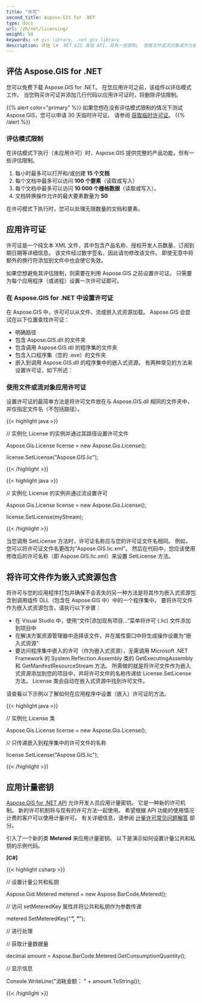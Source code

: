 ```yaml
---
title: "许可"
second_title: Aspose.GIS for .NET
type: docs
url: /zh/net/licensing/
weight: 50
keywords: c# gis library, .net gis library
description: 评估 C# .NET GIS 库或 API，具有一些限制。 使用文件或流对象或作为嵌入式资源应用许可证。
---
```


## **评估 Aspose.GIS for .NET**
您可以免费下载 Aspose.GIS for .NET。 在您应用许可之前，该组件以评估模式工作。 当您购买许可证并添加几行代码以应用许可证时，将删除评估限制。

{{% alert color="primary" %}} 如果您想在没有评估模式限制的情况下测试 Aspose.GIS，您可以申请 30 天临时许可证。 请参阅 [获取临时许可证](https://purchase.aspose.com/temporary-license)。 {{% /alert %}}
### **评估模式限制**
在评估模式下执行（未应用许可）时，Aspose.GIS 提供完整的产品功能，但有一些评估限制。

1. 每小时最多可以打开和/或创建 **15 个文档**
2. 每个文档中最多可以访问 **100 个要素**（读取或写入）
3. 每个文档中最多可以访问 **10 000 个栅格数据**（读取或写入）。
4. 文档转换操作允许的最大要素数量为 **50**

在许可模式下执行时，您可以处理无限数量的文档和要素。
## **应用许可证**
许可证是一个纯文本 XML 文件，其中包含产品名称、授权开发人员数量、订阅到期日期等详细信息。 该文件经过数字签名，因此请勿修改该文件。 即使无意中将额外的换行符添加到文件中也会使它失效。

如果您想避免其评估限制，则需要在利用 Aspose.GIS 之前设置许可证。 只需要为每个应用程序（或进程）设置一次许可证即可。
### **在 Aspose.GIS for .NET 中设置许可证**
在 Aspose.GIS 中，许可可以从文件、流或嵌入式资源加载。 Aspose.GIS 会尝试在以下位置查找许可证：

- 明确路径
- 包含 Aspose.GIS.dll 的文件夹
- 包含调用 Aspose.GIS.dll 的程序集的文件夹
- 包含入口程序集（您的 .exe）的文件夹
- 嵌入到调用 Aspose.GIS.dll 的程序集中的嵌入式资源。 有两种常见的方法来设置许可证，如下所述：
### **使用文件或流对象应用许可证**
设置许可证的最简单方法是将许可文件放在与 Aspose.GIS.dll 相同的文件夹中，并仅指定文件名（不包括路径）。

{{< highlight java >}}

 // 实例化 License 的实例并通过其路径设置许可文件

Aspose.Gis.License license = new Aspose.Gis.License();

license.SetLicense("Aspose.GIS.lic");

{{< /highlight >}}

{{< highlight java >}}

 // 实例化 License 的实例并通过流设置许可

Aspose.Gis.License license = new Aspose.Gis.License();

license.SetLicense(myStream);

{{< /highlight >}}

当您调用 SetLicense 方法时，许可证名称应与您的许可证文件名相同。 例如，您可以将许可证文件名更改为“Aspose.GIS.lic.xml”。 然后在代码中，您应该使用修改后的许可名称（即 Aspose.GIS.lic.xml）来设置 SetLicense 方法。

## **将许可文件作为嵌入式资源包含**
将许可与您的应用程序打包并确保不会丢失的另一种方法是将其作为嵌入式资源包含到调用组件 DLL（包含在 Aspose.GIS 中）中的一个程序集中。 要将许可文件作为嵌入式资源包含，请执行以下步骤：

- 在 Visual Studio 中，使用“文件|添加现有项目...”菜单将许可 (.lic) 文件添加到项目中
- 在解决方案资源管理器中选择该文件，并在属性窗口中将生成操作设置为“嵌入式资源”
- 要访问程序集中嵌入的许可（作为嵌入式资源），无需调用 Microsoft .NET Framework 的 System.Reflection.Assembly 类的 GetExecutingAssembly 和 GetManifestResourceStream 方法。 所需做的就是将许可文件作为嵌入式资源添加到您的项目中，并将许可文件的名称传递给 License.SetLicense 方法。 License 类会自动在嵌入式资源中找到许可文件。

请查看以下示例以了解如何在应用程序中设置（嵌入）许可证的方法。

{{< highlight java >}}

 // 实例化 License 类

Aspose.Gis.License license = new Aspose.Gis.License();

// 只传递嵌入到程序集中的许可文件的名称

license.SetLicense("Aspose.GIS.lic");

{{< /highlight >}}

## **应用计量密钥**
[Aspose.GIS for .NET API](/gis/net/) 允许开发人员应用计量密钥。 它是一种新的许可机制。 新的许可机制将与现有的许可方法一起使用。 希望根据 API 功能的使用情况计费的客户可以使用计量许可。 有关详细信息，请参阅 [计量许可常见问题解答](https://purchase.aspose.com/faqs/licensing/metered) 部分。

引入了一个新的类 **Metered** 来应用计量密钥。 以下是演示如何设置计量公共和私钥的示例代码。

**[C#]**

{{< highlight csharp >}}

 // 设置计量公共和私钥
 
Aspose.Gid.Metered metered = new Aspose.BarCode.Metered();

// 访问 setMeteredKey 属性并将公共和私钥作为参数传递

metered.SetMeteredKey("*****", "*****");

// 进行处理

// 获取计量数据量

decimal amount = Aspose.BarCode.Metered.GetConsumptionQuantity();

// 显示信息

Console.WriteLine("消耗金额： " + amount.ToString());

{{< /highlight >}}
